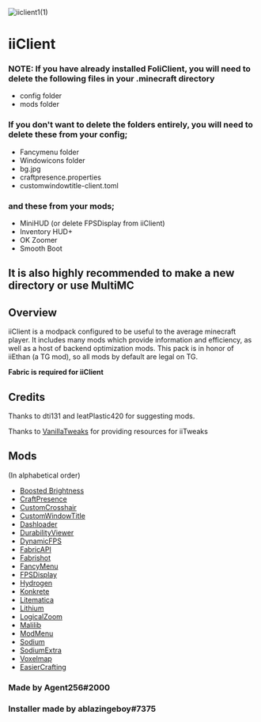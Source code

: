 ![iiclient1(1)](https://user-images.githubusercontent.com/75437825/126908387-d575d190-20d1-4add-8581-bd8cf95a1f1d.png)
# iiClient

### NOTE: If you have already installed **FoliClient**, you will need to **delete the following files in your .minecraft directory**
- config folder
- mods folder

### If you don't want to delete the folders entirely, you will need to delete these from your config;
- Fancymenu folder
- Windowicons folder
- bg.jpg
- craftpresence.properties
- customwindowtitle-client.toml

### and these from your mods;

- MiniHUD (or delete FPSDisplay from iiClient)
- Inventory HUD+ 
- OK Zoomer
- Smooth Boot

## It is also highly recommended to make a new directory or use MultiMC

## Overview

iiClient is a modpack configured to be useful to the average minecraft player. It includes many mods which provide information and efficiency, as well as a host of backend optimization mods. This pack is in honor of iiEthan (a TG mod), so all mods by default are legal on TG.

**Fabric is required for iiClient**

## Credits

Thanks to dti131 and IeatPlastic420 for suggesting mods.

Thanks to [VanillaTweaks](https://vanillatweaks.net/) for providing resources for iiTweaks

## Mods

(In alphabetical order)

- [Boosted Brightness](https://www.curseforge.com/minecraft/mc-mods/boosted-brightness/) 
- [CraftPresence](https://www.curseforge.com/minecraft/mc-mods/craftpresence) 
- [CustomCrosshair](https://www.curseforge.com/minecraft/mc-mods/custom-crosshair-mod/) 
- [CustomWindowTitle](https://www.curseforge.com/minecraft/mc-mods/custom-window-title) 
- [Dashloader](https://modrinth.com/mod/dashloader) 
- [DurabilityViewer](https://www.curseforge.com/minecraft/mc-mods/giselbaers-durability-viewer) 
- [DynamicFPS](https://www.curseforge.com/minecraft/mc-mods/dynamic-fps) 
- [FabricAPI](https://www.curseforge.com/minecraft/mc-mods/fabric-api)
- [Fabrishot](https://modrinth.com/mod/fabrishot) 
- [FancyMenu](https://www.curseforge.com/minecraft/mc-mods/fancymenu-fabric) 
- [FPSDisplay](https://www.curseforge.com/minecraft/mc-mods/fpsdisplay/) 
- [Hydrogen](https://github.com/CaffeineMC/hydrogen-fabric) 
- [Konkrete](https://www.curseforge.com/minecraft/mc-mods/konkrete-fabric/) 
- [Litematica](https://www.curseforge.com/minecraft/mc-mods/litematica) 
- [Lithium](https://www.curseforge.com/minecraft/mc-mods/lithium) 
- [LogicalZoom](https://www.curseforge.com/minecraft/mc-mods/logical-zoom) 
- [Malilib](https://www.curseforge.com/minecraft/mc-mods/malilib/) 
- [ModMenu](https://www.curseforge.com/minecraft/mc-mods/modmenu) 
- [Sodium](https://modrinth.com/mod/sodium/) 
- [SodiumExtra](https://www.curseforge.com/minecraft/mc-mods/sodium-extra) 
- [Voxelmap](https://www.curseforge.com/minecraft/mc-mods/voxelmap) 
- [EasierCrafting](https://modrinth.com/mod/easiercrafting) 

### Made by Agent256#2000

### Installer made by ablazingeboy#7375

